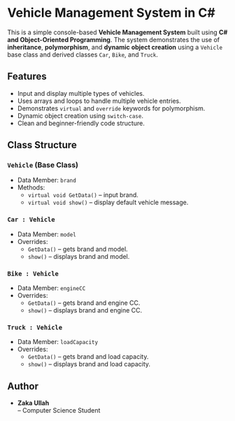 # Vehicle Management System in C#

This is a simple console-based **Vehicle Management System** built using **C# and Object-Oriented Programming**. The system demonstrates the use of **inheritance**, **polymorphism**, and **dynamic object creation** using a `Vehicle` base class and derived classes `Car`, `Bike`, and `Truck`.

## Features

- Input and display multiple types of vehicles.
- Uses arrays and loops to handle multiple vehicle entries.
- Demonstrates `virtual` and `override` keywords for polymorphism.
- Dynamic object creation using `switch-case`.
- Clean and beginner-friendly code structure.

## Class Structure

### `Vehicle` (Base Class)
- Data Member: `brand`
- Methods:
  - `virtual void GetData()` – input brand.
  - `virtual void show()` – display default vehicle message.

### `Car : Vehicle`
- Data Member: `model`
- Overrides:
  - `GetData()` – gets brand and model.
  - `show()` – displays brand and model.

### `Bike : Vehicle`
- Data Member: `engineCC`
- Overrides:
  - `GetData()` – gets brand and engine CC.
  - `show()` – displays brand and engine CC.

### `Truck : Vehicle`
- Data Member: `loadCapacity`
- Overrides:
  - `GetData()` – gets brand and load capacity.
  - `show()` – displays brand and load capacity.


## Author

- **Zaka Ullah** <br>– Computer Science Student





